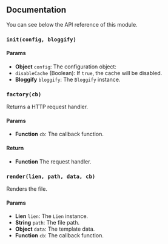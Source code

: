 ## Documentation

You can see below the API reference of this module.

### `init(config, bloggify)`

#### Params
- **Object** `config`: The configuration object:
 - `disableCache` (Boolean): If `true`, the cache will be disabled.
- **Bloggify** `bloggify`: The `Bloggify` instance.

### `factory(cb)`
Returns a HTTP request handler.

#### Params
- **Function** `cb`: The callback function.

#### Return
- **Function** The request handler.

### `render(lien, path, data, cb)`
Renders the file.

#### Params
- **Lien** `lien`: The `Lien` instance.
- **String** `path`: The file path.
- **Object** `data`: The template data.
- **Function** `cb`: The callback function.

